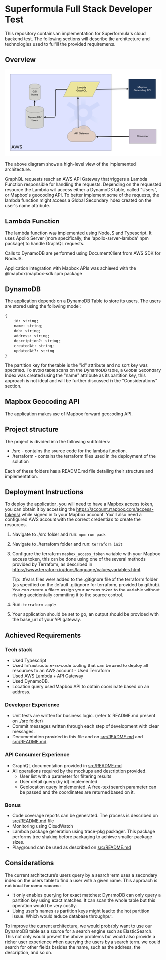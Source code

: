 # Superformula Full Stack Developer Test

This repository contains an implementation for Superformula's cloud backend test. The following sections will describe the architecture and technologies used to fulfill the provided requirements.

## Overview

![Overview](./overview.png)

The above diagram shows a high-level view of the implemented architecture.

GraphQL requests reach an AWS API Gateway that triggers a Lambda Function responsible for handling the requests. Depending on the requested resource the Lambda will access either a DynamoDB table, called "Users", or Mapbox's geocoding API. To better implement some of the requests, the lambda function might access a Global Secondary Index created on the user's name attribute.

## Lambda Function

The lambda function was implemented using NodeJS and Typescript. It uses Apollo Server (more specifically, the 'apollo-server-lambda' npm package) to handle GraphQL requests.

Calls to DynamoDB are performed using DocumentClient from AWS SDK for NodeJS.

Application integration with Mapbox APIs was achieved with the @mapbox/mapbox-sdk npm package

## DynamoDB

The application depends on a DynamoDB Table to store its users. The users are stored using the following model:

```
{
    id: string;
	name: string;
	dob: string;
	address: string;
	description?: string;
	createdAt: string;
	updatedAt?: string;
}
```

The partition key for the table is the "id" attribute and no sort key was specified. To avoid table scans on the DynamoDB table, a Global Secondary Index was created using the "name" attribute as its partition key, this approach is not ideal and will be further discussed in the "Considerations" section.

## Mapbox Geocoding API

The application makes use of Mapbox forward geocoding API.

## Project structure

The project is divided into the following subfolders:

- /src - contains the source code for the lambda function.
- /terraform - contains the terraform files used in the deployment of the solution

Each of these folders has a README.md file detailing their structure and implementation.

## Deployment Instructions

To deploy the application, you will need to have a Mapbox access token, you can obtain it by accessing the https://account.mapbox.com/access-tokens/ while signed in to your Mapbox account. You'll also need a configured AWS account with the correct credentials to create the resources.

1. Navigate to ./src folder and run: `npm run pack`
2. Navigate to ./terraform folder and run: `terraform init`
3. Configure the terraform `mapbox_access_token` variable with your Mapbox access token, this can be done using one of the several methods provided by Terraform, as described in https://www.terraform.io/docs/language/values/variables.html.

   Tip: .tfvars files were added to the .gitignore file of the terraform folder (as specified on the default .gitignore for terraform, provided by github). You can create a file to assign your access token to the variable without risking accidentally commiting it to the source control.

4. Run: `terraform apply`
5. Your application should be set to go, an output should be provided with the base_url of your API gateway.

## Achieved Requirements

### Tech stack

- Used Typescript
- Used Infrastructure-as-code tooling that can be used to deploy all resources to an AWS account - Used Terraform
- Used AWS Lambda + API Gateway
- Used DynamoDB.
- Location query used Mapbox API to obtain coordinate based on an address.

### Developer Experience

- Unit tests are written for business logic. (refer to README.md present on ./src folder)
- Commit messages written through each step of development with clear messages.
- Documentation provided in this file and on [src/README.md](./src/README.md) and [src/README.md](./terraform/README.md).

### API Consumer Experience

- GraphQL documentation provided in [src/README.md](./src/README.md)
- All operations required by the mockups and description provided.
  - User list with a parameter for filtering results
  - User detail query (by id) implemented
  - Geolocation query implemented. A free-text search parameter can be passed and the coordinates are returned based on it.

### Bonus

- Code coverage reports can be generated. The process is described on [src/README.md](./src/README.md) file
- Monitoring using CloudWatch
- Lambda package generation using trace-pkg packager. This package performs tree shaking before packaging to achieve smaller package sizes.
- Playground can be used as described on [src/README.md](./src/README.md)

## Considerations

The current architecture's users query by a search term uses a secondary index on the users table to find a user with a given name. This approach is not ideal for some reasons:

- It only enables querying for exact matches: DynamoDB can only query a partition key using exact matches. It can scan the whole table but this operation would be very costly.
- Using user's names as partition keys might lead to the hot partition issue. Which would reduce database throughput.

To improve the current architecture, we would probably want to use our DynamoDB table as a source for a search engine such as ElasticSearch. This not only would prevent the above problems but would also provide a richer user experience when querying the users by a search term. we could search for other fields besides the name, such as the address, the description, and so on.
